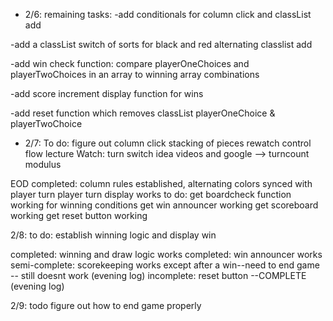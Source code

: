 - 2/6:
remaining tasks:
-add conditionals for column click and classList add

-add a classList switch of sorts for black and red alternating classlist add

-add win check function: compare playerOneChoices and playerTwoChoices in an array to winning array combinations 

-add score increment display function for wins 

-add reset function which removes classList playerOneChoice & playerTwoChoice


- 2/7:
To do: figure out column click stacking of pieces
rewatch control flow lecture 
Watch: turn switch idea videos and google --> turncount modulus

EOD completed: 
column rules established, alternating colors synced with player turn
player turn display works
to do: 
get boardcheck function working for winning conditions 
get win announcer working
get scoreboard working
get reset button working

2/8: to do: establish winning logic and display win

completed: winning and draw logic works
completed: win announcer works
semi-complete: scorekeeping works except after a win--need to end game -- still doesnt work (evening log)
incomplete: reset button --COMPLETE (evening log)

2/9: todo
figure out how to end game properly 